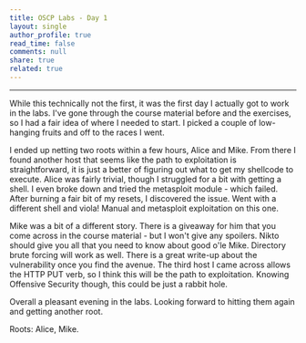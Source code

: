 ```yaml
---
title: OSCP Labs - Day 1
layout: single
author_profile: true
read_time: false
comments: null
share: true
related: true
---
```

_______________________________________________________________________________________________________________________________________

While this technically not the first, it was the first day I actually got to work in the labs. I've gone through the course material before and the exercises, so I had a fair idea of where I needed to start. I picked a couple of low-hanging fruits and off to the races I went. 

I ended up netting two roots within a few hours, Alice and Mike. From there I found another host that seems like the path to exploitation is straightforward, it is just a better of figuring out what to get my shellcode to execute. Alice was fairly trivial, though I struggled for a bit with getting a shell. I even broke down and tried the metasploit module - which failed. After burning a fair bit of my resets, I discovered the issue. Went with a different shell and viola! Manual and metasploit exploitation on this one. 

Mike was a bit of a different story. There is a giveaway for him that you come across in the course material - but I won't give any spoilers. Nikto should give you all that you need to know about good o'le Mike. Directory brute forcing will work as well. There is a great write-up about the vulnerability once you find the avenue. The third host I came across allows the HTTP PUT verb, so I think this will be the path to exploitation. Knowing Offensive Security though, this could be just a rabbit hole. 

Overall a pleasant evening in the labs. Looking forward to hitting them again and getting another root. 

Roots: Alice, Mike. 
